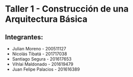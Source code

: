 # Taller 1 - Construcción de una Arquitectura Básica

## Integrantes:

- Julian Moreno - 200511127
- Nicolás Tibatá - 201717038
- Santiago Segura - 201617653
- Vihlai Maldonado - 201619479
- Juan Felipe Palacios - 201616389
